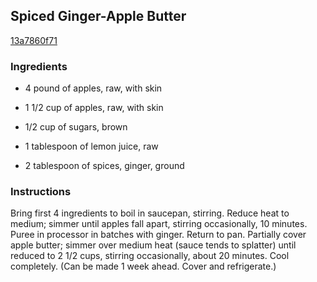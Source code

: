 ## Spiced Ginger-Apple Butter

[13a7860f71](http://www.epicurious.com/recipes/food/views/spiced-ginger-apple-butter-104076)

### Ingredients

 - 4 pound of apples, raw, with skin

 - 1 1/2 cup of apples, raw, with skin

 - 1/2 cup of sugars, brown

 - 1 tablespoon of lemon juice, raw

 - 2 tablespoon of spices, ginger, ground

### Instructions

Bring first 4 ingredients to boil in saucepan, stirring. Reduce heat to medium; simmer until apples fall apart, stirring occasionally, 10 minutes. Puree in processor in batches with ginger. Return to pan. Partially cover apple butter; simmer over medium heat (sauce tends to splatter) until reduced to 2 1/2 cups, stirring occasionally, about 20 minutes. Cool completely. (Can be made 1 week ahead. Cover and refrigerate.)